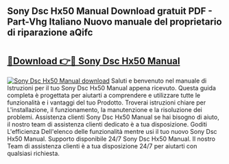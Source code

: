 ## Sony Dsc Hx50 Manual Download gratuit PDF - Part-Vhg Italiano Nuovo manuale del proprietario di riparazione aQifc

# <h2><a href="http://dfgvdg.blite.top/?on=Sony+Dsc+Hx50+Manual">🔗Download 👉🔴 Sony Dsc Hx50 Manual</a></h2>

[![Sony Dsc Hx50 Manual download](https://i.imgur.com/lujVjoI.png)](http://dfgvdg.blite.top/?on=Sony+Dsc+Hx50+Manual)
Saluti e benvenuto nel manuale di Istruzioni per il tuo Sony Dsc Hx50 Manual appena ricevuto. Questa guida completa è progettata per aiutarti a comprendere e utilizzare tutte le funzionalità e i vantaggi del tuo Prodotto. Troverai istruzioni chiare per L'installazione, il funzionamento, la manutenzione e la risoluzione dei problemi. Assistenza clienti Sony Dsc Hx50 Manual se hai bisogno di aiuto, il nostro team di assistenza clienti dedicato è a tua disposizione. Goditi L'efficienza Dell'elenco delle funzionalità mentre usi il tuo nuovo Sony Dsc Hx50 Manual. Supporto disponibile 24/7 Sony Dsc Hx50 Manual. Il nostro Team di assistenza clienti è a tua disposizione 24/7 per aiutarti con qualsiasi richiesta.
